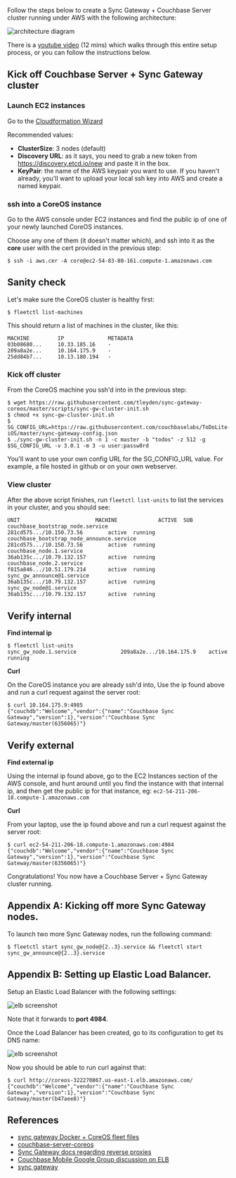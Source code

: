 
Follow the steps below to create a Sync Gateway + Couchbase Server cluster running under AWS with the following architecture:

![architecture diagram](http://tleyden-misc.s3.amazonaws.com/blog_images/sync-gw-coreos-onion.png)

There is a [youtube video](https://www.youtube.com/watch?v=7-7jsLzHsWU) (12 mins) which walks through this entire setup process, or you can follow the instructions below.

## Kick off Couchbase Server + Sync Gateway cluster

### Launch EC2 instances

Go to the [Cloudformation Wizard](https://console.aws.amazon.com/cloudformation/home?region=us-east-1#cstack=sn%7ECouchbase-CoreOS%7Cturl%7Ehttp://tleyden-misc.s3.amazonaws.com/couchbase-coreos/sync_gateway.template) 

Recommended values:

* **ClusterSize**: 3 nodes (default)
* **Discovery URL**:  as it says, you need to grab a new token from https://discovery.etcd.io/new and paste it in the box.
* **KeyPair**: the name of the AWS keypair you want to use.  If you haven't already, you'll want to upload your local ssh key into AWS and create a named keypair.

### ssh into a CoreOS instance

Go to the AWS console under EC2 instances and find the public ip of one of your newly launched CoreOS instances.  

Choose any one of them (it doesn't matter which), and ssh into it as the **core** user with the cert provided in the previous step:

```
$ ssh -i aws.cer -A core@ec2-54-83-80-161.compute-1.amazonaws.com
```

## Sanity check

Let's make sure the CoreOS cluster is healthy first:

```
$ fleetctl list-machines
```

This should return a list of machines in the cluster, like this:

```
MACHINE	        IP              METADATA
03b08680...     10.33.185.16    -
209a8a2e...     10.164.175.9    -
25dd84b7...     10.13.180.194   -
```

### Kick off cluster

From the CoreOS machine you ssh'd into in the previous step:

```
$ wget https://raw.githubusercontent.com/tleyden/sync-gateway-coreos/master/scripts/sync-gw-cluster-init.sh
$ chmod +x sync-gw-cluster-init.sh
$ SG_CONFIG_URL=https://raw.githubusercontent.com/couchbaselabs/ToDoLite-iOS/master/sync-gateway-config.json
$ ./sync-gw-cluster-init.sh -n 1 -c master -b "todos" -z 512 -g $SG_CONFIG_URL -v 3.0.1 -m 3 -u user:passw0rd
```

You'll want to use your own config URL for the SG_CONFIG_URL value.  For example, a file hosted in github or on your own webserver.  

### View cluster

After the above script finishes, run `fleetctl list-units` to list the services in your cluster, and you should see:

```
UNIT						MACHINE				ACTIVE	SUB
couchbase_bootstrap_node.service                281cd575.../10.150.73.56        active	running
couchbase_bootstrap_node_announce.service       281cd575.../10.150.73.56        active	running
couchbase_node.1.service                        36ab135c.../10.79.132.157       active	running
couchbase_node.2.service                        f815a846.../10.51.179.214       active	running
sync_gw_announce@1.service                      36ab135c.../10.79.132.157       active	running
sync_gw_node@1.service                          36ab135c.../10.79.132.157       active	running
```

## Verify internal

**Find internal ip**

```
$ fleetctl list-units
sync_gw_node.1.service				209a8a2e.../10.164.175.9	active	running
```

**Curl**

On the CoreOS instance you are already ssh'd into, Use the ip found above and run a curl request against the server root:

```
$ curl 10.164.175.9:4985
{"couchdb":"Welcome","vendor":{"name":"Couchbase Sync Gateway","version":1},"version":"Couchbase Sync Gateway/master(6356065)"}
```

## Verify external

**Find external ip**

Using the internal ip found above, go to the EC2 Instances section of the AWS console, and hunt around until you find the instance with that internal ip, and then get the public ip for that instance, eg: `ec2-54-211-206-18.compute-1.amazonaws.com`

**Curl**

From your laptop, use the ip found above and run a curl request against the server root:

```
$ curl ec2-54-211-206-18.compute-1.amazonaws.com:4984
{"couchdb":"Welcome","vendor":{"name":"Couchbase Sync Gateway","version":1},"version":"Couchbase Sync Gateway/master(6356065)"}
```

Congratulations!  You now have a Couchbase Server + Sync Gateway cluster running.

## Appendix A: Kicking off more Sync Gateway nodes.

To launch two more Sync Gateway nodes, run the following command:

```
$ fleetctl start sync_gw_node@{2..3}.service && fleetctl start sync_gw_announce@{2..3}.service
```

## Appendix B: Setting up Elastic Load Balancer.

Setup an Elastic Load Balancer with the following settings:

![elb screenshot](http://tleyden-misc.s3.amazonaws.com/blog_images/sync_gateway_coreos_elb.png)

Note that it forwards to **port 4984**.

Once the Load Balancer has been created, go to its configuration to get its DNS name:

![elb screenshot](http://tleyden-misc.s3.amazonaws.com/blog_images/sync_gateway_coreos_elb2.png)

Now you should be able to run curl against that:

```
$ curl http://coreos-322270867.us-east-1.elb.amazonaws.com/
{"couchdb":"Welcome","vendor":{"name":"Couchbase Sync Gateway","version":1},"version":"Couchbase Sync Gateway/master(b47aee8)"}
```

## References

* [sync gateway Docker + CoreOS fleet files](https://github.com/tleyden/sync-gateway-coreos)
* [couchbase-server-coreos](https://github.com/tleyden/couchbase-server-coreos)
* [Sync Gateway docs regarding reverse proxies](http://developer.couchbase.com/mobile/develop/guides/sync-gateway/nginx/index.html)
* [Couchbase Mobile Google Group discussion on ELB](https://groups.google.com/forum/?utm_medium=email&utm_source=footer#!msg/mobile-couchbase/pXKQIAiCaW8/s9W_gSfRL50J)
* [sync gateway](https://github.com/couchbase/sync_gateway)
